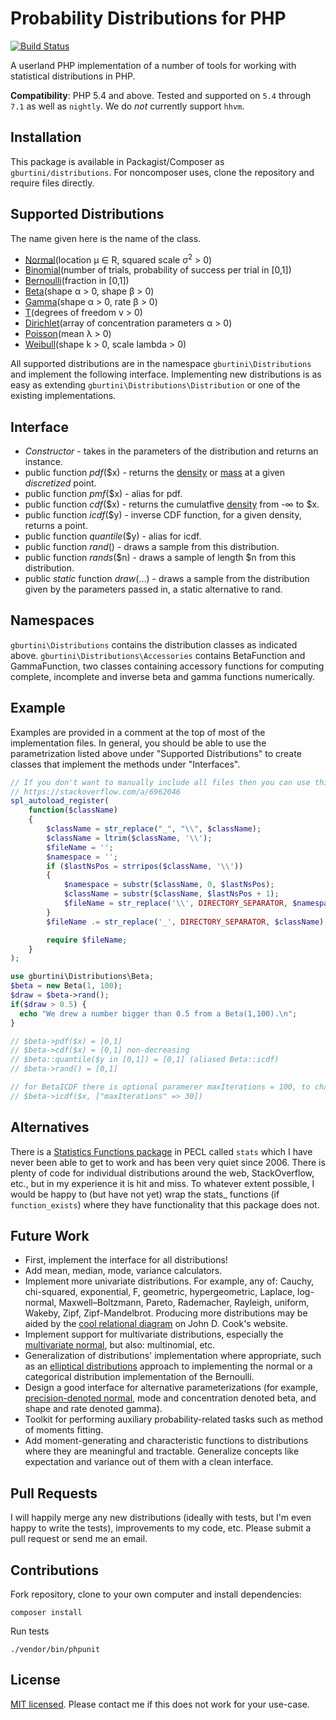# Probability Distributions for PHP

[![Build Status](https://travis-ci.org/gburtini/Probability-Distributions-for-PHP.svg)](https://travis-ci.org/gburtini/Probability-Distributions-for-PHP.svg)

A userland PHP implementation of a number of tools for working with statistical distributions in PHP.

**Compatibility**: PHP 5.4 and above. Tested and supported on `5.4` through `7.1` as well as `nightly`. We do _not_ currently support `hhvm`.

## Installation

This package is available in Packagist/Composer as `gburtini/distributions`. For noncomposer uses, clone the repository and require files directly.

## Supported Distributions

The name given here is the name of the class.

* [Normal](https://en.wikipedia.org/wiki/Normal_distribution)(location μ ∈ R, squared scale σ<sup>2</sup> > 0)
* [Binomial](https://en.wikipedia.org/wiki/Binomial_distribution)(number of trials, probability of success per trial in [0,1])
* [Bernoulli](https://en.wikipedia.org/wiki/Bernoulli_distribution)(fraction in [0,1])
* [Beta](https://en.wikipedia.org/wiki/Beta_distribution)(shape α > 0, shape β > 0)
* [Gamma](https://en.wikipedia.org/wiki/Gamma_distribution)(shape α > 0, rate β > 0)
* [T](https://en.wikipedia.org/wiki/Student's_t_distribution)(degrees of freedom v > 0)
* [Dirichlet](https://en.wikipedia.org/wiki/Dirichlet_distribution)(array of concentration parameters α > 0)
* [Poisson](https://en.wikipedia.org/wiki/Poisson_distribution)(mean λ > 0)
* [Weibull](https://en.wikipedia.org/wiki/Weibull_distribution)(shape k > 0, scale lambda > 0)

All supported distributions are in the namespace `gburtini\Distributions` and implement the following interface. Implementing new distributions is as easy as extending `gburtini\Distributions\Distribution` or one of the existing implementations.

## Interface

* _Constructor_ - takes in the parameters of the distribution and returns an instance.
* public function _pdf_($x) - returns the [density](https://en.wikipedia.org/wiki/Probability_density_function) or [mass](https://en.wikipedia.org/wiki/Probability_mass_function) at a given _discretized_ point.
* public function _pmf_($x) - alias for pdf.
* public function _cdf_($x) - returns the cumulatfive [density](https://en.wikipedia.org/wiki/Probability_density_function) from -∞ to $x.
* public function _icdf_($y) - inverse CDF function, for a given density, returns a point.
* public function _quantile_($y) - alias for icdf.
* public function _rand_() - draws a sample from this distribution.
* public function _rands_($n) - draws a sample of length $n from this distribution.
* public _static_ function _draw_(...) - draws a sample from the distribution given by the parameters passed in, a static alternative to rand.

## Namespaces

`gburtini\Distributions` contains the distribution classes as indicated above.
`gburtini\Distributions\Accessories` contains BetaFunction and GammaFunction, two classes containing accessory functions for computing complete, incomplete and inverse beta and gamma functions numerically.

## Example

Examples are provided in a comment at the top of most of the implementation files. In general, you should be able to use the parametrization listed above under "Supported Distributions" to create classes that implement the methods under "Interfaces".

```php
// If you don't want to manually include all files then you can use this autolader from
// https://stackoverflow.com/a/6962046
spl_autoload_register(
    function($className)
    {
        $className = str_replace("_", "\\", $className);
        $className = ltrim($className, '\\');
        $fileName = '';
        $namespace = '';
        if ($lastNsPos = strripos($className, '\\'))
        {
            $namespace = substr($className, 0, $lastNsPos);
            $className = substr($className, $lastNsPos + 1);
            $fileName = str_replace('\\', DIRECTORY_SEPARATOR, $namespace) . DIRECTORY_SEPARATOR;
        }
        $fileName .= str_replace('_', DIRECTORY_SEPARATOR, $className) . '.php';

        require $fileName;
    }
);

use gburtini\Distributions\Beta;
$beta = new Beta(1, 100);
$draw = $beta->rand();
if($draw > 0.5) {
  echo "We drew a number bigger than 0.5 from a Beta(1,100).\n";
}

// $beta->pdf($x) = [0,1]
// $beta->cdf($x) = [0,1] non-decreasing
// $beta::quantile($y in [0,1]) = [0,1] (aliased Beta::icdf)
// $beta->rand() = [0,1]

// for BetaICDF there is optional paramerer maxIterations = 100, to change default value type
// $beta->icdf($x, ["maxIterations" => 30])
```

## Alternatives

There is a [Statistics Functions package](http://php.net/manual/en/ref.stats.php) in PECL called `stats` which I have never been able to get to work and has been very quiet since 2006. There is plenty of code for individual distributions around the web, StackOverflow, etc., but in my experience it is hit and miss. To whatever extent possible, I would be happy to (but have not yet) wrap the stats\_ functions (if `function_exists`) where they have functionality that this package does not.

## Future Work

* First, implement the interface for all distributions!
* Add mean, median, mode, variance calculators.
* Implement more univariate distributions. For example, any of: Cauchy, chi-squared, exponential, F, geometric, hypergeometric, Laplace, log-normal, Maxwell–Boltzmann, Pareto, Rademacher, Rayleigh, uniform, Wakeby, Zipf, Zipf-Mandelbrot. Producing more distributions may be aided by the [cool relational diagram](http://www.johndcook.com/blog/distribution_chart/) on John D. Cook's website.
* Implement support for multivariate distributions, especially the [multivariate normal](https://en.wikipedia.org/wiki/Multivariate_normal_distribution), but also: multinomial, etc.
* Generalization of distributions' implementation where appropriate, such as an [elliptical distributions](https://en.wikipedia.org/wiki/Elliptical_distribution) approach to implementing the normal or a categorical distribution implementation of the Bernoulli.
* Design a good interface for alternative parameterizations (for example, [precision-denoted normal](https://en.wikipedia.org/wiki/Normal_distribution#Alternative_parameterizations), mode and concentration denoted beta, and shape and rate denoted gamma).
* Toolkit for performing auxiliary probability-related tasks such as method of moments fitting.
* Add moment-generating and characteristic functions to distributions where they are meaningful and tractable. Generalize concepts like expectation and variance out of them with a clean interface.

## Pull Requests

I will happily merge any new distributions (ideally with tests, but I'm even happy to write the tests), improvements to my code, etc. Please submit a pull request or send me an email.

## Contributions

Fork repository, clone to your own computer and install dependencies:

    composer install
    
Run tests

    ./vendor/bin/phpunit

## License

[MIT licensed](https://tldrlegal.com/license/mit-license). Please contact me if this does not work for your use-case.

